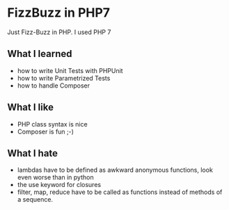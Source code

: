 # FizzBuzz in PHP7

Just Fizz-Buzz in PHP. I used PHP 7

## What I learned

* how to write Unit Tests with PHPUnit
* how to write Parametrized Tests
* how to handle Composer

## What I like

* PHP class syntax is nice
* Composer is fun ;-)

## What I hate

* lambdas have to be defined as awkward anonymous functions, look even worse than in python
* the use keyword for closures
* filter, map, reduce have to be called as functions instead of methods of a sequence.